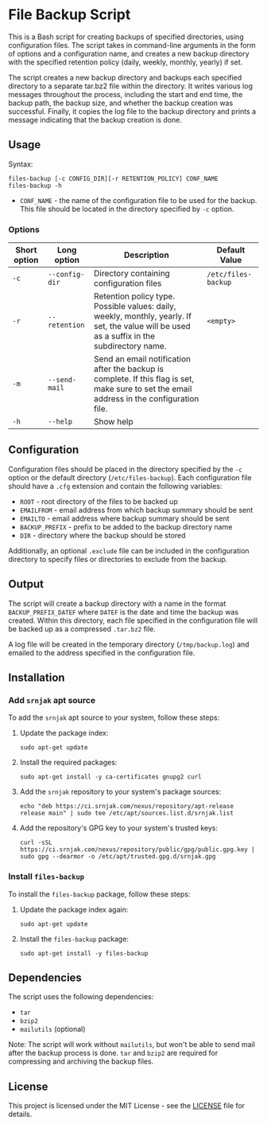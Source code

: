 # File Backup Script

This is a Bash script for creating backups of specified directories, using configuration files. The script takes in command-line arguments in the form of options and a configuration name, and creates a new backup directory with the specified retention policy (daily, weekly, monthly, yearly) if set.

The script creates a new backup directory and backups each specified directory to a separate tar.bz2 file within the directory. It writes various log messages throughout the process, including the start and end time, the backup path, the backup size, and whether the backup creation was successful. Finally, it copies the log file to the backup directory and prints a message indicating that the backup creation is done.

## Usage

Syntax:

    files-backup [-c CONFIG_DIR][-r RETENTION_POLICY] CONF_NAME
    files-backup -h

* `CONF_NAME` - the name of the configuration file to be used for the backup. 
This file should be located in the directory specified by `-c` option.

### Options

| Short option | Long option    | Description                                                                                                                                  | Default Value       |
|--------------|----------------|----------------------------------------------------------------------------------------------------------------------------------------------|---------------------|
| `-c`         | `--config-dir` | Directory containing configuration files                                                                                                     | `/etc/files-backup` |
| `-r`         | `--retention`  | Retention policy type. Possible values: daily, weekly, monthly, yearly. If set, the value will be used as a suffix in the subdirectory name. | `<empty>`           |
| `-m`         | `--send-mail`  | Send an email notification after the backup is complete. If this flag is set, make sure to set the email address in the configuration file.  |                     |
| `-h`         | `--help`       | Show help                                                                                                                                    |                     |

## Configuration

Configuration files should be placed in the directory specified by the `-c` option or the default directory (`/etc/files-backup`). 
Each configuration file should have a `.cfg` extension and contain the following variables:

* `ROOT` - root directory of the files to be backed up
* `EMAILFROM` - email address from which backup summary should be sent
* `EMAILTO` - email address where backup summary should be sent
* `BACKUP_PREFIX` - prefix to be added to the backup directory name
* `DIR` - directory where the backup should be stored

Additionally, an optional `.exclude` file can be included in the configuration directory to specify files or directories to exclude from the backup.

## Output

The script will create a backup directory with a name in the format `BACKUP_PREFIX_DATEF` where `DATEF` is the date and time the backup was created. 
Within this directory, each file specified in the configuration file will be backed up as a compressed `.tar.bz2` file.

A log file will be created in the temporary directory (`/tmp/backup.log`) and emailed to the address specified in the configuration file.

## Installation

### Add `srnjak` apt source

To add the `srnjak` apt source to your system, follow these steps:

1. Update the package index:
    ```
    sudo apt-get update
    ```

2. Install the required packages:
    ```
    sudo apt-get install -y ca-certificates gnupg2 curl
    ```

3. Add the `srnjak` repository to your system's package sources:
    ```
    echo "deb https://ci.srnjak.com/nexus/repository/apt-release release main" | sudo tee /etc/apt/sources.list.d/srnjak.list
    ```

4. Add the repository's GPG key to your system's trusted keys:
    ```
    curl -sSL https://ci.srnjak.com/nexus/repository/public/gpg/public.gpg.key | sudo gpg --dearmor -o /etc/apt/trusted.gpg.d/srnjak.gpg
    ```

### Install `files-backup`

To install the `files-backup` package, follow these steps:

1. Update the package index again:
    ```
    sudo apt-get update
    ```

2. Install the `files-backup` package:
    ```
    sudo apt-get install -y files-backup
    ```

## Dependencies
The script uses the following dependencies:

- `tar`
- `bzip2`
- `mailutils` (optional)

Note: The script will work without `mailutils`, but won't be able to send mail after the backup process is done. `tar` and `bzip2` are required for compressing and archiving the backup files.

## License

This project is licensed under the MIT License - see the [LICENSE](LICENSE) file for details.
